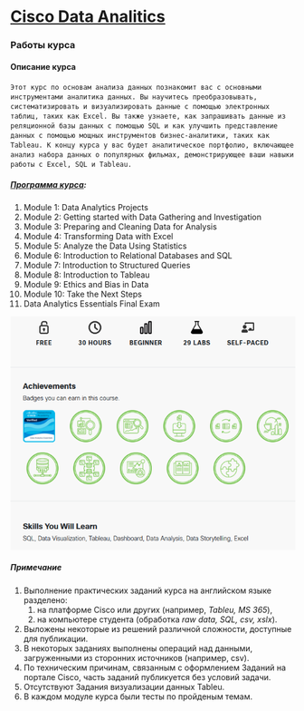 # [Cisco Data Analitics](https://www.netacad.com/courses/data-analytics-essentials?courseLang=en-US)
### Работы курса

#### Описание курса
`Этот курс по основам анализа данных познакомит вас с основными инструментами аналитика данных. Вы научитесь преобразовывать, систематизировать и визуализировать данные с помощью электронных таблиц, таких как Excel. Вы также узнаете, как запрашивать данные из реляционной базы данных с помощью SQL и как улучшить представление данных с помощью мощных инструментов бизнес-аналитики, таких как Tableau. К концу курса у вас будет аналитическое портфолио, включающее анализ набора данных о популярных фильмах, демонстрирующее ваши навыки работы с Excel, SQL и Tableau.`

##### [Программа курса](https://www.netacad.com/courses/data-analytics-essentials?courseLang=en-US):
1. Module 1: Data Analytics Projects
2. Module 2: Getting started with Data Gathering and Investigation
3. Module 3: Preparing and Cleaning Data for Analysis
4. Module 4: Transforming Data with Excel
5. Module 5: Analyze the Data Using Statistics
6. Module 6: Introduction to Relational Databases and SQL
7. Module 7: Introduction to Structured Queries
8. Module 8: Introduction to Tableau
9. Module 9: Ethics and Bias in Data
10. Module 10: Take the Next Steps
11. Data Analytics Essentials Final Exam

<div data-iframe-width="150" data-iframe-height="270" data-share-badge-id="f900c52b-0368-407f-afef-8e8de930437c" data-share-badge-host="https://www.credly.com"></div><script type="text/javascript" async src="//cdn.credly.com/assets/utilities/embed.js"></script>

[![alt text](image.png)](https://www.credly.com/badges/f900c52b-0368-407f-afef-8e8de930437c/public_url)

##### Примечание
1. Выполнение практических заданий курса на английском языке разделено:
   1. на платформе Cisco или других (например, _Tableu, MS 365_),
   2. на компьютере студента (обработка _raw data, SQL, csv, xslx_).
2. Выложены некоторые из решений различной сложности, доступные для публикации.
3. В некоторых заданиях выполнены операций над данными, загруженными из сторонних источников (например, csv).
4. По техническим причинам, связанным с оформлением Заданий на портале Cisco, часть заданий публикуется без условий задачи.
5. Отсутствуют Задания визуализации данных Tableu.
6. В каждом модуле курса были тесты по пройденым темам.
